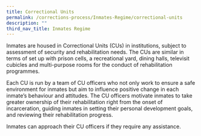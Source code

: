 ```yaml
---
title: Correctional Units
permalink: /corrections-process/Inmates-Regime/correctional-units
description: ""
third_nav_title: Inmates Regime
---
```

Inmates are housed in Correctional Units (CUs) in institutions, subject to assessment of security and rehabilitation needs.  The CUs are similar in terms of set up with prison cells, a recreational yard, dining halls, televisit cubicles and multi-purpose rooms for the conduct of rehabilitation programmes. 

Each CU is run by a team of CU officers who not only work to ensure a safe environment for inmates but aim to influence positive change in each inmate’s behaviour and attitudes. The CU officers motivate inmates to take greater ownership of their rehabilitation right from the onset of incarceration, guiding inmates in setting their personal development goals, and reviewing their rehabilitation progress. 

Inmates can approach their CU officers if they require any assistance. 
